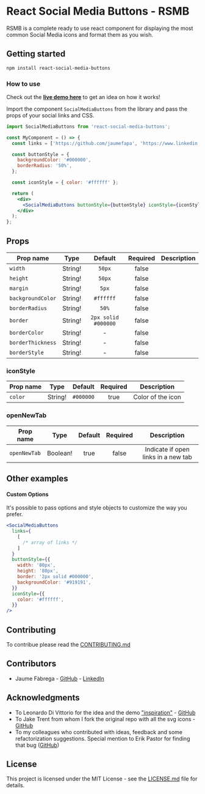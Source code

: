 # React Social Media Buttons - RSMB

RSMB is a complete ready to use react component for displaying the most common Social Media icons and format them as you wish.

## Getting started

```bash
npm install react-social-media-buttons
```

### How to use

Check out the **[live demo here](https://demoreactsocialmediabuttons.netlify.com/)** to get an idea on how it works!

Import the component `SocialMediaButtons` from the library and pass the props of your social links and CSS.

```jsx
import SocialMediaButtons from 'react-social-media-buttons';

const MyComponent = () => {
  const links = ['https://github.com/jaumefapa', 'https://www.linkedin.com/in/jaume-fabrega/'];

  const buttonStyle = {
    backgroundColor: '#000000',
    borderRadius: '50%',
  };

  const iconStyle = { color: '#ffffff' };

  return (
    <div>
      <SocialMediaButtons buttonStyle={buttonStyle} iconStyle={iconStyle} />
    </div>
  );
};
```

## Props

| Prop name         |  Type   |       Default       | Required | Description |
| ----------------- | :-----: | :-----------------: | :------: | :---------: |
| `width`           | String! |       `50px`        |  false   |             |
| `height`          | String! |       `50px`        |  false   |             |
| `margin`          | String! |        `5px`        |  false   |             |
| `backgroundColor` | String! |      `#ffffff`      |  false   |             |
| `borderRadius`    | String! |        `50%`        |  false   |             |
| `border`          | String! | `2px solid #000000` |  false   |             |
| `borderColor`     | String! |          -          |  false   |             |
| `borderThickness` | String! |          -          |  false   |             |
| `borderStyle`     | String! |          -          |  false   |             |

### iconStyle

| Prop name |  Type   |  Default  | Required |    Description    |
| --------- | :-----: | :-------: | :------: | :---------------: |
| `color`   | String! | `#000000` |   true   | Color of the icon |

### openNewTab

| Prop name    |   Type   | Default | Required |             Description             |
| ------------ | :------: | :-----: | :------: | :---------------------------------: |
| `openNewTab` | Boolean! |  true   |  false   | Indicate if open links in a new tab |

## Other examples

#### Custom Options

It's possible to pass options and style objects to customize the way you prefer.

```jsx
<SocialMediaButtons
  links={
    [
      /* array of links */
    ]
  }
  buttonStyle={{
    width: '80px',
    height: '80px',
    border: '2px solid #000000',
    backgroundColor: '#919191',
  }}
  iconStyle={{
    color: '#ffffff',
  }}
/>
```

## Contributing

To contribue please read the [CONTRIBUTING.md](https://github.com/jaumefapa/react-social-media-buttons/CONTRIBUTING.md)

## Contributors

- Jaume Fàbrega - [GitHub](https://github.com/jaumefapa) - [LinkedIn](https://www.linkedin.com/in/jaume-fabrega/)

## Acknowledgments

- To Leonardo Di Vittorio for the idea and the demo ["inspiration"](https://gallereact.netlify.app/) - [GitHub](https://github.com/Leon31)
- To Jake Trent from whom I fork the original repo with all the svg icons - [GitHub](https://github.com/jaketrent/react-social-icons)
- To my colleagues who contributed with ideas, feedback and some refactorization suggestions. Special mention to Erik Pastor for finding that bug ([GitHub](https://github.com/erikpr1994))

## License

This project is licensed under the MIT License - see the [LICENSE.md](https://github.com/jaumefapa/react-social-media-buttons/LICENSE) file for details.

